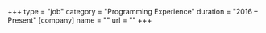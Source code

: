 +++
type = "job"
category = "Programming Experience"
duration = "2016 &ndash; Present"
[company]
  name = ""
  url = ""
+++
